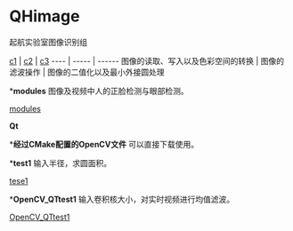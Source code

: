 # QHimage
起航实验室图像识别组  



[c1](https://github.com/QH17/QHimage/tree/master/task1-3/c1) |
[c2](https://github.com/QH17/QHimage/tree/master/task1-3/c2) |
[c3](https://github.com/QH17/QHimage/tree/master/task1-3/c3) 
---- | ----- | ------
图像的读取、写入以及色彩空间的转换 | 图像的滤波操作 | 图像的二值化以及最小外接圆处理

***modules**
图像及视频中人的正脸检测与眼部检测。

[modules](https://github.com/QH17/QHimage/tree/master/Python/modules)

**Qt**

***经过CMake配置的OpenCV文件**
可以直接下载使用。

***test1**
输入半径，求圆面积。

[tese1](https://github.com/QH17/QHimage/tree/master/Qt/Test1)

***OpenCV_QTtest1**
输入卷积核大小，对实时视频进行均值滤波。

[OpenCV_QTtest1](https://github.com/QH17/QHimage/tree/master/Qt/OpenCV_QTtest1)


